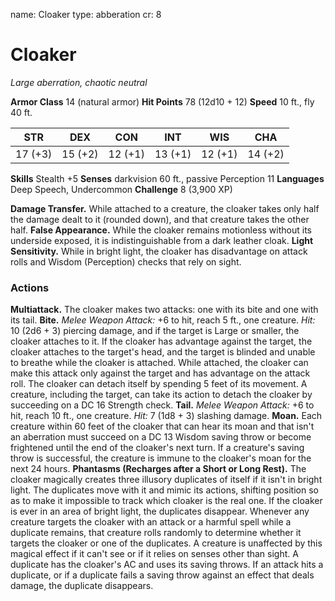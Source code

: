 name: Cloaker
type: abberation
cr: 8

# Cloaker
_Large aberration, chaotic neutral_

**Armor Class** 14 (natural armor)
**Hit Points** 78 (12d10 + 12)
**Speed** 10 ft., fly 40 ft.

| STR      | DEX     | CON      | INT     | WIS     | CHA     |
|----------|---------|----------|---------|---------|---------|
| 17 (+3)  | 15 (+2) | 12 (+1)  | 13 (+1) | 12 (+1) | 14 (+2) |

**Skills** Stealth +5
**Senses** darkvision 60 ft., passive Perception 11
**Languages** Deep Speech, Undercommon
**Challenge** 8 (3,900 XP)

**Damage Transfer.** While attached to a creature, the cloaker takes only half the damage dealt to it (rounded down), and that creature takes the other half.
**False Appearance.** While the cloaker remains motionless without its underside exposed, it is indistinguishable from a dark leather cloak.
**Light Sensitivity.** While in bright light, the cloaker has disadvantage on attack rolls and Wisdom (Perception) checks that rely on sight.

### Actions
**Multiattack.** The cloaker makes two attacks: one with its bite and one with its tail.
**Bite.** _Melee Weapon Attack:_ +6 to hit, reach 5 ft., one creature. _Hit:_ 10 (2d6 + 3) piercing damage, and if the target is Large or smaller, the cloaker attaches to it. If the cloaker has advantage against the target, the cloaker attaches to the target's head, and the target is blinded and unable to breathe while the cloaker is attached. While attached, the cloaker can make this attack only against the target and has advantage on the attack roll. The cloaker can detach itself by spending 5 feet of its movement. A creature, including the target, can take its action to detach the cloaker by succeeding on a DC 16 Strength check.
**Tail.** _Melee Weapon Attack:_ +6 to hit, reach 10 ft., one creature. _Hit:_ 7 (1d8 + 3) slashing damage.
**Moan.** Each creature within 60 feet of the cloaker that can hear its moan and that isn't an aberration must succeed on a DC 13 Wisdom saving throw or become frightened until the end of the cloaker's next turn. If a creature's saving throw is successful, the creature is immune to the cloaker's moan for the next 24 hours.
**Phantasms (Recharges after a Short or Long Rest).** The cloaker magically creates three illusory duplicates of itself if it isn't in bright light. The duplicates move with it and mimic its actions, shifting position so as to make it impossible to track which cloaker is the real one. If the cloaker is ever in an area of bright light, the duplicates disappear.
Whenever any creature targets the cloaker with an attack or a harmful spell while a duplicate remains, that creature rolls randomly to determine whether it targets the cloaker or one of the duplicates. A creature is unaffected by this magical effect if it can't see or if it relies on senses other than sight.
A duplicate has the cloaker's AC and uses its saving throws. If an attack hits a duplicate, or if a duplicate fails a saving throw against an effect that deals damage, the duplicate disappears.
